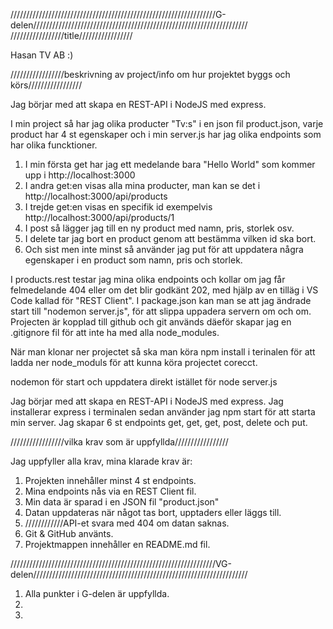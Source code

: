 /////////////////////////////////////////////////////////////////G-delen////////////////////////////////////////////////////////////////////
/////////////////title/////////////////

Hasan TV AB :)

/////////////////beskrivning av project/info om hur projektet byggs och körs/////////////////

Jag börjar med att skapa en REST-API i NodeJS med express.

I min project så har jag olika producter "Tv:s" i en json fil product.json, varje product har 4 st egenskaper och i min server.js har jag olika endpoints som har olika funcktioner. 

1. I min första get har jag ett medelande bara "Hello World" som kommer upp i http://localhost:3000
2. I andra get:en visas alla mina producter, man kan se det i http://localhost:3000/api/products
3. I trejde get:en visas en specifik id exempelvis http://localhost:3000/api/products/1
4. I post så lägger jag till en ny product med namn, pris, storlek osv.
5. I delete tar jag bort en product genom att bestämma vilken id ska bort.
6. Och sist men inte minst så använder jag put för att uppdatera några egenskaper i en product som namn, pris och storlek.

I products.rest testar jag mina olika endpoints och kollar om jag får felmedelande 404 eller om det blir godkänt 202, med hjälp av en tilläg i VS Code kallad för "REST Client". I package.json kan man se att jag ändrade start till "nodemon server.js", för att slippa uppadera servern om och om. Projecten är kopplad till github och git används däeför skapar jag en .gitignore fil för att inte ha med alla node_modules.






När man klonar ner projectet så ska man köra npm install i terinalen för att ladda ner node_moduls för att kunna köra projectet corecct.





nodemon för start och uppdatera direkt istället för node server.js

Jag börjar med att skapa en REST-API i NodeJS med express.
Jag installerar express i terminalen sedan använder jag npm start för att starta min server.
Jag skapar 6 st endpoints get, get, get, post, delete och put.





/////////////////vilka krav som är uppfyllda/////////////////

Jag uppfyller alla krav, mina klarade krav är:

1. Projekten innehåller minst 4 st endpoints.
2. Mina endpoints nås via en REST Client fil.
3. Min data är sparad i en JSON fil "product.json"
4. Datan uppdateras när något tas bort, upptaders eller läggs till.
5. ////////////API-et svara med 404 om datan saknas.
6. Git & GitHub använts.
7. Projektmappen innehåller en README.md fil.


/////////////////////////////////////////////////////////////////VG-delen////////////////////////////////////////////////////////////////////
1. Alla punkter i G-delen är uppfyllda.
2. 
3. 
